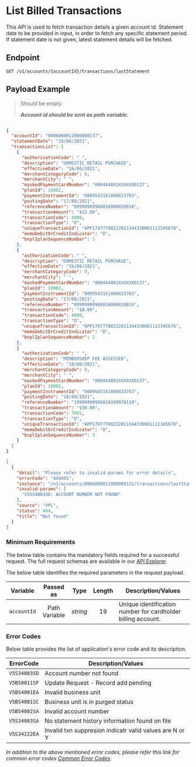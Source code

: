 # List Billed Transactions

This API is used to fetch transaction details a given account Id. Statement date to be provided in input, in order to fetch any specific statement period. If statement date is not given, latest statement details will be fetched.

## Endpoint

`GET /v1/accounts/{accountId}/transactions/lastStatement`

## Payload Example

<!--
type: tab
titles: Request, Response, Error
-->

>Should be empty.
>
>***Account id should be sent as path variable.***

<!--
type: tab
-->

```json

{
  "accountId": "0006000011000000137",
  "statementDate": "18/08/2021",
  "transactionList": [
    {
      "authorizationCode": " ",
      "description": "DOMESTIC RETAIL PURCHASE",
      "effectiveDate": "16/08/2021",
      "merchantCategoryCode": 0,
      "merchantCity": " ",
      "maskedPaymentCardNumber": "000444001XXXXXX0137",
      "planId": 10002,
      "paymentInstrumentId": "0009543161000023783",
      "postingDate": "17/08/2021",
      "referenceNumber": "09999999980816000020016",
      "transactionAmount": "$12.00",
      "transactionCode": 4000,
      "transactionType": "D",
      "uniqueTransactionId": "APP17977700222011344330001112345678",
      "memoDebitOrCreditIndicator": "D",
      "bnplIplanSequenceNumber": 1
    },
    {
      "authorizationCode": " ",
      "description": "DOMESTIC RETAIL PURCHASE",
      "effectiveDate": "16/08/2021",
      "merchantCategoryCode": 0,
      "merchantCity": " ",
      "maskedPaymentCardNumber": "000444001XXXXXX0137",
      "planId": 10002,
      "paymentInstrumentId": "0009543161000023783",
      "postingDate": "17/08/2021",
      "referenceNumber": "09999999980816000020024",
      "transactionAmount": "$8.00",
      "transactionCode": 4000,
      "transactionType": "D",
      "uniqueTransactionId": "APP17977700222011344330001112345678",
      "memoDebitOrCreditIndicator": "D",
      "bnplIplanSequenceNumber": 2
    },
    {
      "authorizationCode": " ",
      "description": "MEMBERSHIP FEE ASSESSED",
      "effectiveDate": "18/08/2021",
      "merchantCategoryCode": 0,
      "merchantCity": " ",
      "maskedPaymentCardNumber": "000444001XXXXXX0137",
      "planId": 10002,
      "paymentInstrumentId": "0009543161000023783",
      "postingDate": "18/08/2021",
      "referenceNumber": "19999999980818199970110",
      "transactionAmount": "$50.00",
      "transactionCode": 7001,
      "transactionType": "D",
      "uniqueTransactionId": "APP17977700222011344330001112345678",
      "memoDebitOrCreditIndicator": "D",
      "bnplIplanSequenceNumber": 3
    }
  ]
}
```

<!--
type: tab
-->

```json
[
  {
    "detail": "Please refer to invalid-params for error details",
    "errorCode": "440401",
    "instance": "/v1/accounts/0006000011000000131/transactions/lastStatement",
    "invalid-params": [
      "V5S34003SD: ACCOUNT NUMBER NOT FOUND"
    ],
    "source": "VPL",
    "status": 404,
    "title": "Not found"
  }
]
```

<!-- type: tab-end -->

### Minimum Requirements

The below table contains the mandatory fields required for a successful request. The full request schemas are available in our [API Explorer](../api/?type=get&path=/v1/accounts/{accountId}/transactions/lastStatement).

The below table identifies the required parameters in the request payload.

| Variable | Passed as | Type | Length | Description/Values |
| -------- | :-------: | :--: | :------------: | ------------------ |
| `accountId` | Path Variable | *string* | 19 | Unique identification number for cardholder billing account. |

### Error Codes

Below table provides the list of application's error code and its description.

| ErrorCode |  Description/Values |
| --------  | ------------------ |
| `V5S34003SD` | Account number not found |
| `V5BS0011SF` | Update Request - Record add pending |
| `V5BS4001EA` | Invalid business unit |
| `V5BS4001SC` | Business unit is in purged status |
| `V5BS4002SA` | Invalid account number |  
| `V5S34003SA` | No statement history information found on file |
| `V5S34222EA` | Invalid txn suppresion indicatr valid values are N or Y |

*In addition to the above mentioned error codes, please refer this link for common error codes [Common Error Codes](?path=docs/Common_Error_Code.md).*
